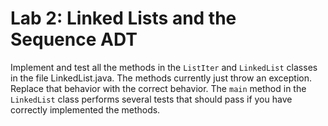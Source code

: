 # Lab 2: Linked Lists and the Sequence ADT

Implement and test all the methods in the `ListIter` and `LinkedList`
classes in the file LinkedList.java.  The methods currently just throw
an exception. Replace that behavior with the correct behavior.  The
`main` method in the `LinkedList` class performs several tests that
should pass if you have correctly implemented the methods.


